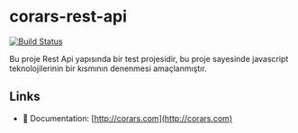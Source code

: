 # corars-rest-api

<a href="https://travis-ci.org/med177/corars-rest-api"><img src="https://travis-ci.org/med177/corars-rest-api.svg?branch=master" alt="Build Status"></a>

Bu proje Rest Api yapısında bir test projesidir, bu proje sayesinde javascript teknolojilerinin bir kısmının denenmesi amaçlanmıştır.

## Links

- 📘 Documentation: [http://corars.com](http://corars.com)